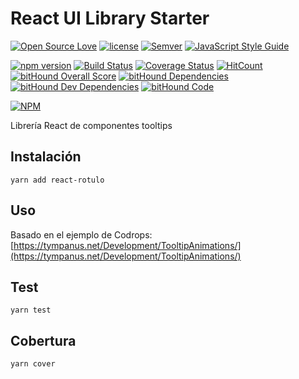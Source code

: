 React UI Library Starter
========================

[![Open Source Love](https://badges.frapsoft.com/os/v2/open-source.svg?v=102)](https://github.com/ellerbrock/open-source-badge/)
[![license](https://img.shields.io/github/license/mashape/apistatus.svg)]()
[![Semver](http://img.shields.io/SemVer/2.0.0.png)](http://semver.org/spec/v2.0.0.html)
[![JavaScript Style Guide](https://img.shields.io/badge/code_style-standard-brightgreen.svg)](https://standardjs.com)

[![npm version](https://badge.fury.io/js/react-rotulo.svg)](https://badge.fury.io/js/react-rotulo)
[![Build Status](https://travis-ci.org/lmsp/react-rotulo.svg?branch=master)](https://travis-ci.org/lmsp/react-rotulo)
[![Coverage Status](https://coveralls.io/repos/github/lmsp/react-rotulo/badge.svg?branch=master)](https://coveralls.io/github/lmsp/react-rotulo?branch=master)
[![HitCount](http://hits.dwyl.io/lmsp/react-rotulo.svg)](http://hits.dwyl.io/lmsp/react-rotulo)
[![bitHound Overall Score](https://www.bithound.io/github/lmsp/react-rotulo/badges/score.svg)](https://www.bithound.io/github/lmsp/react-rotulo)
[![bitHound Dependencies](https://www.bithound.io/github/lmsp/react-rotulo/badges/dependencies.svg)](https://www.bithound.io/github/lmsp/react-rotulo/master/dependencies/npm)
[![bitHound Dev Dependencies](https://www.bithound.io/github/lmsp/react-rotulo/badges/devDependencies.svg)](https://www.bithound.io/github/lmsp/react-rotulo/master/dependencies/npm)
[![bitHound Code](https://www.bithound.io/github/lmsp/react-rotulo/badges/code.svg)](https://www.bithound.io/github/lmsp/react-rotulo)

[![NPM](https://nodei.co/npm/react-rotulo.png?downloads=true&downloadRank=true&stars=true)](https://nodei.co/npm/react-rotulo/)

Librería React de componentes tooltips

## Instalación

  `yarn add react-rotulo`

## Uso

Basado en el ejemplo de Codrops: [https://tympanus.net/Development/TooltipAnimations/](https://tympanus.net/Development/TooltipAnimations/)

## Test

  `yarn test`

## Cobertura

  `yarn cover`
